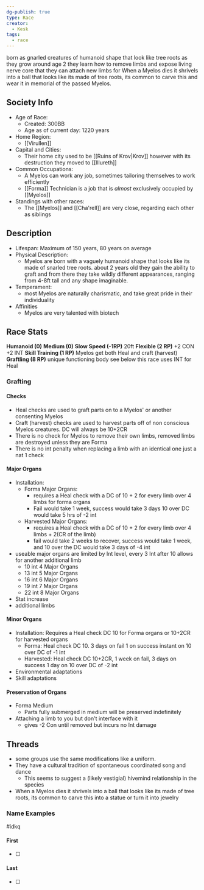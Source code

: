 ```yaml
---
dg-publish: true
type: Race
creator:
  - Kesk
tags:
  - race
---
```

born as gnarled creatures of humanoid shape that look like tree roots
as they grow around age 2 they learn how to remove limbs and expose living nerve core that they can attach new limbs for
When a Myelos dies it shrivels into a ball that looks like its made of tree roots, its common to carve this and wear it in memorial of the passed Myelos.
## Society Info
- Age of Race:
	- Created: 300BB
	- Age as of current day: 1220 years
- Home Region:
	- [[Virullen]]
- Capital and Cities:
	- Their home city used to be [[Ruins of Krov|Krov]] however with its destruction they moved to [[Illureth]]
- Common Occupations:
	- A Myelos can work any job, sometimes tailoring themselves to work efficiently
	- [[Forma]] Technician is a job that is *almost* exclusively occupied by [[Myelos]]
- Standings with other races:
	- The [[Myelos]] and [[Cha'rell]] are very close, regarding each other as siblings
## Description
- Lifespan: Maximum of 150 years, 80 years on average
- Physical Description:
	- Myelos are born with a vaguely humanoid shape that looks like its made of snarled tree roots. about 2 years old they gain the ability to graft and from there they take wildly different appearances, ranging from 4-8ft tall and any shape imaginable.
- Temperament:
	- most Myelos are naturally charismatic, and take great pride in their individuality
- Affinities
	- Myelos are very talented with biotech 
## Race Stats
**Humanoid (0)**
**Medium (0)**
**Slow Speed (-1RP)**
20ft
**Flexible (2 RP)**
+2 CON +2 INT 
**Skill Training (1 RP)**
Myelos get both Heal and craft (harvest) 
**Graftling (8 RP)**
unique functioning body see below
this race uses INT for Heal
### Grafting
#### Checks
- Heal checks are used to graft parts on to a Myelos' or another consenting Myelos
- Craft (harvest) checks are used to harvest parts off of non conscious Myelos creatures. DC will always be 10+2CR
- There is no check for Myelos to remove their own limbs, removed limbs are destroyed unless they are Forma
- There is no int penalty when replacing a limb with an identical one just a nat 1 check
#### Major Organs
- Installation:
	- Forma Major Organs:
		- requires a Heal check with a DC of 10 + 2 for every limb over 4 limbs for forma organs 
		- Fail would take 1 week, success would take 3 days 10 over DC would take 5 hrs of -2 int
	- Harvested Major Organs: 
		- requires a Heal check with a DC of 10 + 2 for every limb over 4 limbs + 2(CR of the limb)
		-  fail would take 2 weeks to recover, success would take 1 week, and  10 over the DC would take 3 days of -4 int
- useable major organs are limited by Int level, every 3 Int after 10 allows for another additional limb
	- 10 int 4 Major Organs
	- 13 int 5 Major Organs
	- 16 int 6 Major Organs
	- 19 int 7 Major Organs
	- 22 int 8 Major Organs
- Stat increase
- additional limbs
#### Minor Organs 
- Installation: Requires a Heal check DC 10 for Forma organs or 10+2CR for harvested organs
	- Forma: Heal check DC 10. 3 days on fail 1 on success instant on 10 over DC of -1 int
	- Harvested: Heal check DC 10+2CR, 1 week on fail, 3 days on success 1 day on 10 over DC of -2 int
- Environmental adaptations
- Skill adaptations
#### Preservation of Organs 
- Forma Medium
	- Parts fully submerged in medium will be preserved indefinitely 
- Attaching a limb to you but don't interface with it 
	- gives -2 Con until removed but incurs no Int damage



## Threads
- some groups use the same modifications like a uniform.
- They have a cultural tradition of spontaneous coordinated song and dance
	- This seems to suggest a (likely vestigial) hivemind relationship in the species
- When a Myelos dies it shrivels into a ball that looks like its made of tree roots, its common to carve this into a statue or turn it into jewelry
### Name Examples
#idkq
#### First
- [ ] 
#### Last
- [ ] 
